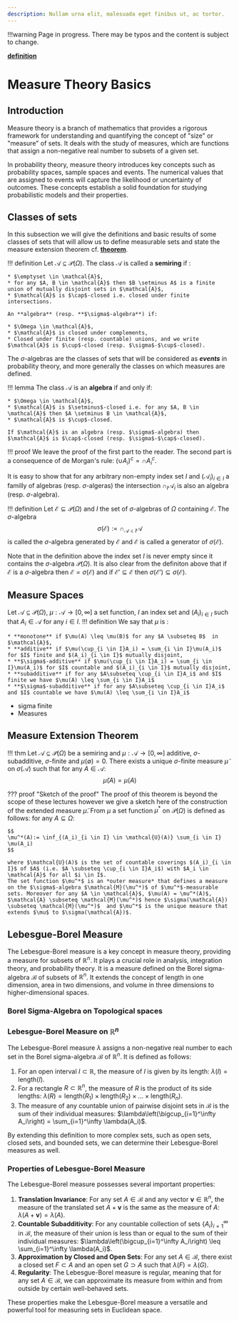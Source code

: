 ```yaml
---
description: Nullam urna elit, malesuada eget finibus ut, ac tortor. 
---
```


!!!warning
    Page in progress. There may be typos and the content is subject to change.

<a href="../integral/#1.1"><b>definition</b></a>

# Measure Theory Basics
## Introduction
Measure theory is a branch of mathematics that provides a rigorous framework for understanding and quantifying the concept of "size" or "measure" of sets. It deals with the study of measures, which are functions that assign a non-negative real number to subsets of a given set.


In probability theory,  measure theory introduces key concepts such as 
probability spaces, sample spaces and events. The numerical values that are 
assigned to events will capture the likelihood or uncertainty of outcomes.
These concepts establish a solid foundation for studying probabilistic 
models and their properties.



## Classes of sets
In this subsection we will give the definitions and basic results of some classes of sets that will allow us to define measurable sets and state the measure extension theorem cf. <a href="#measure_extension_theorem"><b>theorem</b></a>.


!!! definition
    Let $\mathcal{A} \subseteq \mathcal{P}(\Omega)$. The class $\mathcal{A}$ is called  a **semiring** if :

    * $\emptyset \in \mathcal{A}$,
    * for any $A, B \in \mathcal{A}$ then $B \setminus A$ is a finite union of mutually disjoint sets in $\mathcal{A}$,
    * $\mathcal{A}$ is $\cap$-closed i.e. closed under finite intersections.

    An **algebra** (resp. **$\sigma$-algebra**) if:

    * $\Omega \in \mathcal{A}$,
    * $\mathcal{A}$ is closed under complements,
    * Closed under finite (resp. countable) unions, and we write $\mathcal{A}$ is $\cup$-closed (resp. $\sigma$-$\cup$-closed).

The $\sigma$-algebras are the classes of sets that will be considered as ***events*** in probability theory, and more generally the classes on which measures are defined.

!!! lemma
    The class $\mathcal{A}$ is an **algebra** if and only if:

    * $\Omega \in \mathcal{A}$,
    * $\mathcal{A}$ is $\setminus$-closed i.e. for any $A, B \in \mathcal{A}$ then $A \setminus B \in \mathcal{A}$,
    * $\mathcal{A}$ is $\cup$-closed.

    If $\mathcal{A}$ is an algebra (resp. $\sigma$-algebra) then $\mathcal{A}$ is $\cap$-closed (resp. $\sigma$-$\cap$-closed).

!!! proof
    We leave the proof of the first part to the reader.
    The second part is a consequence of de Morgan's rule: $(\cup A_i)^c = \cap A_i^c$.

It is easy to show that for any arbitrary non-empty index set $I$ and $(\mathcal{A}_i)_{i \in I}$ a familly of algebras (resp. $\sigma$-algeras) the intersection $\cap_I\mathcal{A}_i$ is also an algebra (resp. $\sigma$-algebra).

!!! definition
    Let $\mathcal{E} \subseteq \mathcal{P}(\Omega)$ and $I$ the set of $\sigma$-algebras of $\Omega$ containing $\mathcal{E}.$
    The $\sigma$-algebra
    $$
    \sigma(\mathcal{E}):= \cap_{\mathcal{A} \in I}\mathcal{A}
    $$
    is called the $\sigma$-algebra generated by $\mathcal{E}$ and $\mathcal{E}$ is called a generator of $\sigma(\mathcal{E}).$

Note that in the definition above the index set $I$ is never empty since it contains the $\sigma$-algebra $\mathcal{P}(\Omega).$
It is also clear from the definiton above that if $\mathcal{E}$ is a $\sigma$-algebra then $\mathcal{E}=\sigma(\mathcal{E})$
and if $\mathcal{E'} \subseteq \mathcal{E}$ then $\sigma(\mathcal{E'}) \subseteq \sigma(\mathcal{E})$.
## Measure Spaces
  Let $\mathcal{A} \subseteq \mathcal{P}(\Omega)$,
  $\mu: \mathcal{A} \to [0, \infty]$ a set function,
  $I$ an index set and $(A_i)_{i \in I}$ such that $A_i \in \mathcal{A}$ for any $i \in I$.
!!! definition
    We say that $\mu$ is :

    * **monotone** if $\mu(A) \leq \mu(B)$ for any $A \subseteq B$  in $\mathcal{A}$,
    * **additive** if $\mu(\cup_{i \in I}A_i) = \sum_{i \in I}\mu(A_i)$ for $I$ finite and $(A_i)_{i \in I}$ mutually disjoint,
    * **$\sigma$-additive** if $\mu(\cup_{i \in I}A_i) = \sum_{i \in I}\mu(A_i)$ for $I$ countable and $(A_i)_{i \in I}$ mutually disjoint,
    * **subadditive** if for any $A\subseteq \cup_{i \in I}A_i$ and $I$ finite we have $\mu(A) \leq \sum_{i \in I}A_i$
    * **$\sigma$-subadditive** if for any $A\subseteq \cup_{i \in I}A_i$ and $I$ countable we have $\mu(A) \leq \sum_{i \in I}A_i$

* sigma finite
* Measures
## Measure Extension Theorem

<a id="measure_extension_theorem"></a>
!!! thm
    Let $\mathcal{A} \subseteq \mathcal{P}(\Omega)$ be a semiring and  $\mu: \mathcal{A} \to [0, \infty]$ additive, $\sigma$-subadditive, $\sigma$-finite and $\mu(\emptyset)=0$.
    There exists a unique $\sigma$-finite measure $\tilde{\mu }$ on $\sigma(\mathcal{A})$ such that for any $A \in \mathcal{A}$:
    $$
    \tilde{\mu }(A) = \mu(A)
    $$

??? proof "Sketch of the proof"
    The proof of this theorem is beyond the scope of these lectures however we give a sketch here of the construction of the extended measure $\tilde{\mu }$.
    From $\mu$ a set function $\mu^*$ on $\mathcal{P}(\Omega)$ is defined as follows: for any $A \subseteq \Omega$:

    $$
    \mu^*(A):= \inf_{(A_i)_{i \in I} \in \mathcal{U}(A)} \sum_{i \in I} \mu(A_i)
    $$

    where $\mathcal{U}(A)$ is the set of countable coverings $(A_i)_{i \in I}$ of $A$ (i.e. $A \subseteq \cup_{i \in I}A_i$) with $A_i \in \mathcal{A}$ for all $i \in I$.
    The set function $\mu^*$ is an *outer measure* that defines a measure on the $\sigma$-algebra $\mathcal{M}(\mu^*)$ of $\mu^*$-measurable sets. Moreover for any $A \in \mathcal{A}$, $\mu(A) = \mu^*(A)$, $\mathcal{A} \subseteq \mathcal{M}(\mu^*)$ hence $\sigma(\mathcal{A}) \subseteq \mathcal{M}(\mu^*)$  and $\mu^*$ is the unique measure that extends $\mu$ to $\sigma(\mathcal{A})$.

## Lebesgue-Borel Measure

The Lebesgue-Borel measure is a key concept in measure theory, providing a measure for subsets of  $\mathbb{R}^n$. It plays a crucial role in analysis, integration theory, and probability theory. It is a measure defined on the Borel sigma-algebra $\mathcal{B}$ of subsets of $\mathbb{R}^n$. It extends the concept of length in one dimension, area in two dimensions, and volume in three dimensions to higher-dimensional spaces.

### Borel Sigma-Algebra on Topological spaces

### Lebesgue-Borel Measure on $\mathbb{R}^n$
The Lebesgue-Borel measure $\lambda$ assigns a non-negative real number to each set in the Borel sigma-algebra $\mathcal{B}$ of $\mathbb{R}^n$. It is defined as follows:

1. For an open interval $I \subset \mathbb{R}$, the measure of $I$ is given by its length: $\lambda(I) = \text{length}(I)$.
2. For a rectangle $R \subset \mathbb{R}^n$, the measure of $R$ is the product of its side lengths: $\lambda(R) = \text{length}(R_1) \times \text{length}(R_2) \times \ldots \times \text{length}(R_n)$.
3. The measure of any countable union of pairwise disjoint sets in $\mathcal{B}$ is the sum of their individual measures: $\lambda\left(\bigcup_{i=1}^\infty A_i\right) = \sum_{i=1}^\infty \lambda(A_i)$.

By extending this definition to more complex sets, such as open sets, closed sets, and bounded sets, we can determine their Lebesgue-Borel measures as well.

### Properties of Lebesgue-Borel Measure
The Lebesgue-Borel measure possesses several important properties:

1. **Translation Invariance**: For any set $A \in \mathcal{B}$ and any vector $\mathbf{v} \in \mathbb{R}^n$, the measure of the translated set $A + \mathbf{v}$ is the same as the measure of $A$: $\lambda(A + \mathbf{v}) = \lambda(A)$.
2. **Countable Subadditivity**: For any countable collection of sets $\{A_i\}_{i=1}^\infty$ in $\mathcal{B}$, the measure of their union is less than or equal to the sum of their individual measures: $\lambda\left(\bigcup_{i=1}^\infty A_i\right) \leq \sum_{i=1}^\infty \lambda(A_i)$.
3. **Approximation by Closed and Open Sets**: For any set $A \in \mathcal{B}$, there exist a closed set $F \subset A$ and an open set $G \supset A$ such that $\lambda(F) = \lambda(G)$.
4. **Regularity**: The Lebesgue-Borel measure is regular, meaning that for any set $A \in \mathcal{B}$, we can approximate its measure from within and from outside by certain well-behaved sets.

These properties make the Lebesgue-Borel measure a versatile and powerful tool for measuring sets in Euclidean space.
